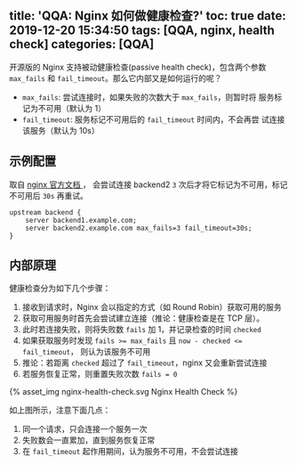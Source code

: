 title: 'QQA: Nginx 如何做健康检查?'
toc: true
date: 2019-12-20 15:34:50
tags: [QQA, nginx, health check]
categories: [QQA]
---

开源版的 Nginx 支持被动健康检查(passive health check)，包含两个参数
`max_fails` 和 `fail_timeout`。那么它内部又是如何运行的呢？

* `max_fails`: 尝试连接时，如果失败的次数大于 `max_fails`，则暂时将
    服务标记为不可用（默认为 1）
* `fail_timeout`: 服务标记不可用后的 `fail_timeout` 时间内，不会再尝
    试连接该服务（默认为 10s）

## 示例配置

取自 [nginx 官方文档
](https://docs.nginx.com/nginx/admin-guide/load-balancer/http-health-check/)，
会尝试连接 backend2 `3` 次后才将它标记为不可用，标记不可用后 `30s` 再重试。

```
upstream backend {
    server backend1.example.com;
    server backend2.example.com max_fails=3 fail_timeout=30s;
}
```

## 内部原理

健康检查分为如下几个步骤：

1. 接收到请求时，Nginx 会以指定的方式（如 Round Robin）获取可用的服务
2. 获取可用服务时首先会尝试建立连接（推论：健康检查是在 TCP 层）。
3. 此时若连接失败，则将失败数 `fails` 加 1，并记录检查的时间 `checked`
4. 如果获取服务时发现 `fails >= max_fails` 且 `now - checked <= fail_timeout`，
   则认为该服务不可用
5. 推论：若距离 `checked` 超过了 `fail_timeout`，nginx 又会重新尝试连接
6. 若服务恢复正常，则重置失败次数 `fails = 0`

{% asset_img nginx-health-check.svg Nginx Health Check %}

如上图所示，注意下面几点：

1. 同一个请求，只会连接一个服务一次
2. 失败数会一直累加，直到服务恢复正常
3. 在 `fail_timeout` 起作用期间，认为服务不可用，不会尝试连接
